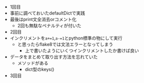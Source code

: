 * 1回目
* 事前に調べておいたdefaultDictで実践
* 最後はprint文全消去orコメント化
    * 2回も無駄なペナルティが付いた
* 2回目
* インクリメントを`a+=1`,`a-=1`とpython標準の物にして実行
    * と思ったらflake8では文法エラーとなってしまう
        * 上で書いたようにいくつインクリメントしたか書けば良い
* データをまとめて取り出す方法を忘れていた
    * メソッドがある
        * dict型のkeys()
* 3回目
